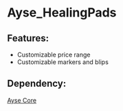 # Ayse_HealingPads

## Features:
* Customizable price range
* Customizable markers and blips

## Dependency:
[Ayse Core](https://github.com/ayse-framework/Ayse_Core)
